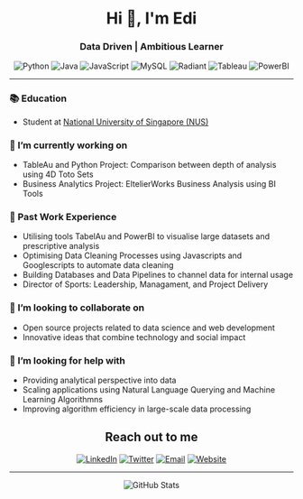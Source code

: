<h1 align="center">Hi 👋, I'm Edi</h1>
<h3 align="center">Data Driven | Ambitious Learner</h3>

<p align="center">
  <img src="https://img.shields.io/badge/Python-3776AB?style=for-the-badge&logo=python&logoColor=white" alt="Python">
  <img src="https://img.shields.io/badge/Java-007396?style=for-the-badge&logo=java&logoColor=white" alt="Java">
  <img src="https://img.shields.io/badge/JavaScript-F7DF1E?style=for-the-badge&logo=javascript&logoColor=black" alt="JavaScript">
  <img src="https://img.shields.io/badge/MySQL-4479A1?style=for-the-badge&logo=mysql&logoColor=white" alt="MySQL">
  <img src="https://img.shields.io/badge/Radiant-4B0082?style=for-the-badge&logo=radio&logoColor=white" alt="Radiant">
  <img src="https://img.shields.io/badge/Tableau-E97627?style=for-the-badge&logo=tableau&logoColor=white" alt="Tableau">
  <img src="https://img.shields.io/badge/PowerBI-F2C811?style=for-the-badge&logo=power-bi&logoColor=black" alt="PowerBI">
</p>

---

### 📚 Education
- Student at [National University of Singapore (NUS)](https://www.nus.edu.sg/)

### 🔭 I’m currently working on
- TableAu and Python Project: Comparison between depth of analysis using 4D Toto Sets
- Business Analytics Project: EltelierWorks Business Analysis using BI Tools

### 🌱 Past Work Experience
- Utilising tools TabelAu and PowerBI to visualise large datasets and prescriptive analysis
- Optimising Data Cleaning Processes using Javascripts and Googlescripts to automate data cleaning
- Building Databases and Data Pipelines to channel data for internal usage 
- Director of Sports: Leadership, Managament, and Project Delivery

### 👯 I’m looking to collaborate on
- Open source projects related to data science and web development
- Innovative ideas that combine technology and social impact

### 🤔 I’m looking for help with
- Providing analytical perspective into data
- Scaling applications using Natural Language Querying and Machine Learning Algorithmns
- Improving algorithm efficiency in large-scale data processing

<h2 align="center">Reach out to me</h2>

<p align="center">
  <a href="[https://www.linkedin.com/in/yushanedi/](https://www.linkedin.com/in/edison-lin-yushan-056b43226/)" target="_blank"><img src="https://img.shields.io/badge/-LinkedIn-blue?style=for-the-badge&logo=Linkedin&logoColor=white" alt="LinkedIn"></a>
  <a href="https://twitter.com/yushanedi" target="_blank"><img src="https://img.shields.io/badge/-Twitter-blue?style=for-the-badge&logo=Twitter&logoColor=white" alt="Twitter"></a>
  <a href="mailto:yushanedi@example.com"><img src="https://img.shields.io/badge/-Email-c14438?style=for-the-badge&logo=Gmail&logoColor=white" alt="Email"></a>
  <a href="https://yourpersonalwebsite.com" target="_blank"><img src="https://img.shields.io/badge/-Website-000000?style=for-the-badge&logo=About.me&logoColor=white" alt="Website"></a>
</p>

---

<p align="center">
  <img src="https://github-readme-stats.vercel.app/api?username=yushanedi&show_icons=true&theme=radical" alt="GitHub Stats">
</p>
